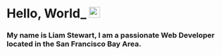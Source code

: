 # Hello, World_ <img src="https://media.giphy.com/media/hS42TuYYnANLFR9IRQ/giphy.gif" width="25px">
### My name is Liam Stewart, I am a passionate Web Developer located in the San Francisco Bay Area.
<br>
<!-- <a href="https://www.linkedin.com/in/liamstewartdev/">
    <img alt="Liam's LinkedIn" width="22px" src="https://media.giphy.com/media/lnaoFgGrDHnivdu5Bc/giphy.gif"/>
</a> -->

<!-- ## Languages and tools: 
<img height="20" src="https://raw.githubusercontent.com/github/explore/80688e429a7d4ef2fca1e82350fe8e3517d3494d/topics/javascript/javascript.png">
<img height="20" src="https://raw.githubusercontent.com/github/explore/80688e429a7d4ef2fca1e82350fe8e3517d3494d/topics/react/react.png"> -->


<!--
**LiamStewartDev/LiamStewartDev** is a ✨ _special_ ✨ repository because its `README.md` (this file) appears on your GitHub profile.

Here are some ideas to get you started:

- 🔭 I’m currently working on ...
- 🌱 I’m currently learning ...
- 👯 I’m looking to collaborate on ...
- 🤔 I’m looking for help with ...
- 💬 Ask me about ...
- 📫 How to reach me: ...
- 😄 Pronouns: ...
- ⚡ Fun fact: ...
-->
